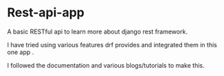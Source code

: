 # Rest-api-app

A basic RESTful api to learn more about django rest framework.


I have tried using various features drf provides and integrated them in this one app .


I followed the documentation and various blogs/tutorials to make this.
